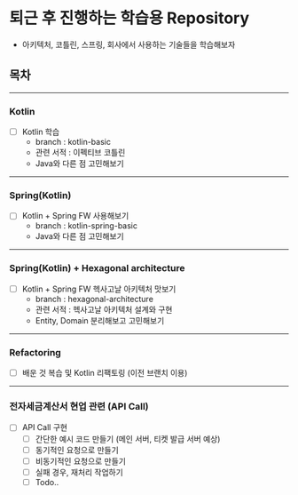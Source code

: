 # 퇴근 후 진행하는 학습용 Repository

- 아키텍처, 코틀린, 스프링, 회사에서 사용하는 기술들을 학습해보자

## 목차

---
### Kotlin 
- [ ] Kotlin 학습
  - branch : kotlin-basic
  - 관련 서적 : 이펙티브 코틀린
  - Java와 다른 점 고민해보기

---

### Spring(Kotlin)
- [ ] Kotlin + Spring FW 사용해보기
  - branch : kotlin-spring-basic
  - Java와 다른 점 고민해보기

---

### Spring(Kotlin) + Hexagonal architecture
- [ ] Kotlin + Spring FW 헥사고날 아키텍처 맛보기
  - branch : hexagonal-architecture 
  - 관련 서적 : 헥사고날 아키텍처 설계와 구현
  - Entity, Domain 분리해보고 고민해보기

---

### Refactoring
- [ ] 배운 것 복습 및 Kotlin 리팩토링 (이전 브랜치 이용)

---

### 전자세금계산서 현업 관련 (API Call)
- [ ] API Call 구현
  - [ ] 간단한 예시 코드 만들기 (메인 서버, 티켓 발급 서버 예상)
  - [ ] 동기적인 요청으로 만들기
  - [ ] 비동기적인 요청으로 만들기
  - [ ] 실패 경우, 재처리 작업하기
  - [ ] Todo..